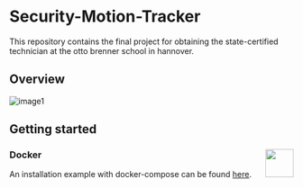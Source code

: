 # Security-Motion-Tracker
This repository contains the final project for obtaining the state-certified technician at the otto brenner school in hannover.


## Overview
![image1](https://github.com/CarlKuhligk/Security-Motion-Tracker/blob/master/doc/Blockschaltbild%20%C3%9Cbersicht%20V2.png?raw=true)

## Getting started
### Docker <img  align="right" height="50"  src="https://miro.medium.com/max/1400/1*JUOITpaBdlrMP9D__-K5Fw.png"  >

An installation example with docker-compose can be found [here](https://github.com/CarlKuhligk/Security-Motion-Tracker/wiki/Getting-started).

